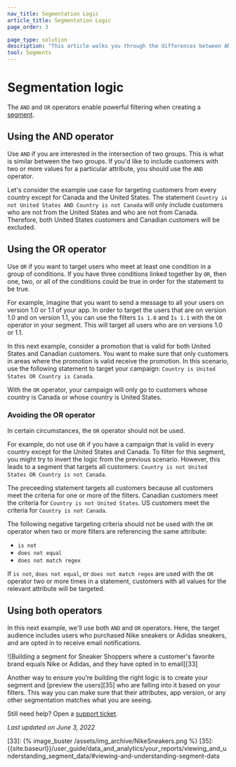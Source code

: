 ```yaml
---
nav_title: Segmentation Logic
article_title: Segmentation Logic 
page_order: 3

page_type: solution
description: "This article walks you through the differences between AND and OR operators, and how you can use them to build powerful segments."
tool: Segments
---
```


# Segmentation logic 

The `AND` and `OR` operators enable powerful filtering when creating a [segment]({{site.baseurl}}/user_guide/engagement_tools/segments/creating_a_segment/). 

## Using the AND operator

Use `AND` if you are interested in the intersection of two groups. This is what is similar between the two groups. If you'd like to include customers with two or more values for a particular attribute, you should use the `AND` operator. 

Let's consider the example use case for targeting customers from every country except for Canada and the United States. The statement `Country is not United States AND Country is not Canada` will only include customers who are not from the United States and who are not from Canada. Therefore, both United States customers and Canadian customers will be excluded.

## Using the OR operator

Use `OR` if you want to target users who meet at least one condition in a group of conditions. If you have three conditions linked together by `OR`, then one, two, or all of the conditions could be true in order for the statement to be true.

For example, imagine that you want to send a message to all your users on version 1.0 or 1.1 of your app. In order to target the users that are on version 1.0 and on version 1.1, you can use the filters `Is 1.0` and `Is 1.1` with the `OR` operator in your segment. This will target all users who are on versions 1.0 or 1.1.

In this next example, consider a promotion that is valid for both United States and Canadian customers. You want to make sure that only customers in areas where the promotion is valid receive the promotion. In this scenario, use the following statement to target your campaign: `Country is United States OR Country is Canada`.

With the `OR` operator, your campaign will only go to customers whose country is Canada or whose country is United States.

### Avoiding the OR operator

In certain circumstances, the `OR` operator should not be used. 

For example, do not use `OR` if you have a campaign that is valid in every country except for the United States and Canada. To filter for this segment, you might try to invert the logic from the previous scenario. However, this leads to a segment that targets all customers: `Country is not United States OR Country is not Canada`.

The preceeding statement targets all customers because all customers meet the criteria for one or more of the filters. Canadian customers meet the criteria for `Country is not United States`. US customers meet the criteria for `Country is not Canada`.

The following negative targeting criteria should not be used with the `OR` operator when two or more filters are referencing the same attribute:

- `is not`
- `does not equal`
- `does not match regex`

If `is not`, `does not equal`, or `does not match regex` are used with the `OR` operator two or more times in a statement, customers with all values for the relevant attribute will be targeted.

## Using both operators

In this next example, we'll use both `AND` and `OR` operators. Here, the target audience includes users who purchased Nike sneakers or Adidas sneakers, and are opted in to receive email notifications.

![Building a segment for Sneaker Shoppers where a customer's favorite brand equals Nike or Adidas, and they have opted in to email][33]

Another way to ensure you’re building the right logic is to create your segment and [preview the users][35] who are falling into it based on your filters. This way you can make sure that their attributes, app version, or any other segmentation matches what you are seeing.

Still need help? Open a [support ticket]({{site.baseurl}}/braze_support/).

_Last updated on June 3, 2022_

[33]: {% image_buster /assets/img_archive/NikeSneakers.png %}
[35]: {{site.baseurl}}/user_guide/data_and_analytics/your_reports/viewing_and_understanding_segment_data/#viewing-and-understanding-segment-data
